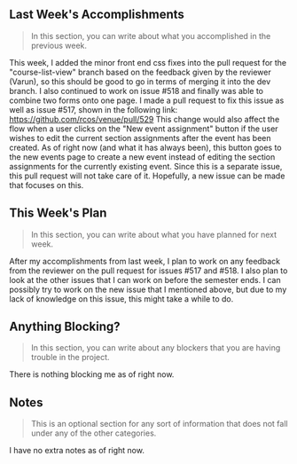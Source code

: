 ## Last Week's Accomplishments

> In this section, you can write about what you accomplished in the previous week.

This week, I added the minor front end css fixes into the pull request for the "course-list-view" branch based on 
the feedback given by the reviewer (Varun), so this should be good to go in terms of merging it into the dev branch.
I also continued to work on issue #518 and finally was able to combine two forms onto one page. I made a pull request
to fix this issue as well as issue #517, shown in the following link: https://github.com/rcos/venue/pull/529
This change would also affect the flow when a user clicks on the "New event assignment" button if the user wishes to edit the current section assignments after the event has been created. As of right now (and what it has always been), this button goes to the new events page to create a new event instead of editing the section assignments for the currently existing event. Since this is a separate issue, this pull request will not take care of it. Hopefully, a new issue can be made that focuses on this.

## This Week's Plan

> In this section, you can write about what you have planned for next week.

After my accomplishments from last week, I plan to work on any feedback from the reviewer on the pull request for issues #517 and #518. 
I also plan to look at the other issues that I can work on before the semester ends. I can possibly try to work on the new issue
that I mentioned above, but due to my lack of knowledge on this issue, this might take a while to do.

## Anything Blocking?

> In this section, you can write about any blockers that you are having trouble in the project.

There is nothing blocking me as of right now.

## Notes

> This is an optional section for any sort of information that does not fall under any of the other categories.

I have no extra notes as of right now.
